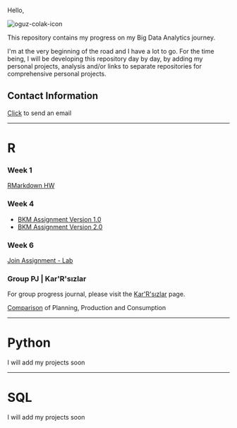 Hello, 

![oguz-colak-icon](https://user-images.githubusercontent.com/55504780/71450332-2c862d00-2771-11ea-893d-a902c0bb1831.png)

This repository contains my progress on my Big Data Analytics journey. 

I'm at the very beginning of the road and I have a lot to go. For the time being, I will be developing this repository day by day, by adding my personal projects, analysis and/or links to separate repositories for comprehensive personal projects.



## Contact Information
[Click](mailto:info@oguzcolak.com) to send an email

----------------------------------------------------------------------------------------

# R

### Week 1

[RMarkdown HW](https://oguzcolak.github.io/personal/oguz-colak-rmarkdown-homework.html)

### Week 4

* [BKM Assignment Version 1.0](https://oguzcolak.github.io/personal/oguz-colak-bkm-assignment.html)
* [BKM Assignment Version 2.0](https://oguzcolak.github.io/personal/oguz-colak-bkm-assignment-2.html)

### Week 6

[Join Assignment - Lab](https://oguzcolak.github.io/personal/week6-lab-join-assignment.html)

### Group PJ | Kar'R'sızlar

For group progress journal, please visit the [Kar'R'sızlar](https://pjournal.github.io/mef03g-Kar-R-sizlar/) page.

[Comparison](https://oguzcolak.github.io/personal/Group-Project-Oguz-Colak.html) of Planning, Production and Consumption 

----------------------------------------------------------------------------------------

# Python

I will add my projects soon

----------------------------------------------------------------------------------------

# SQL

I will add my projects soon



